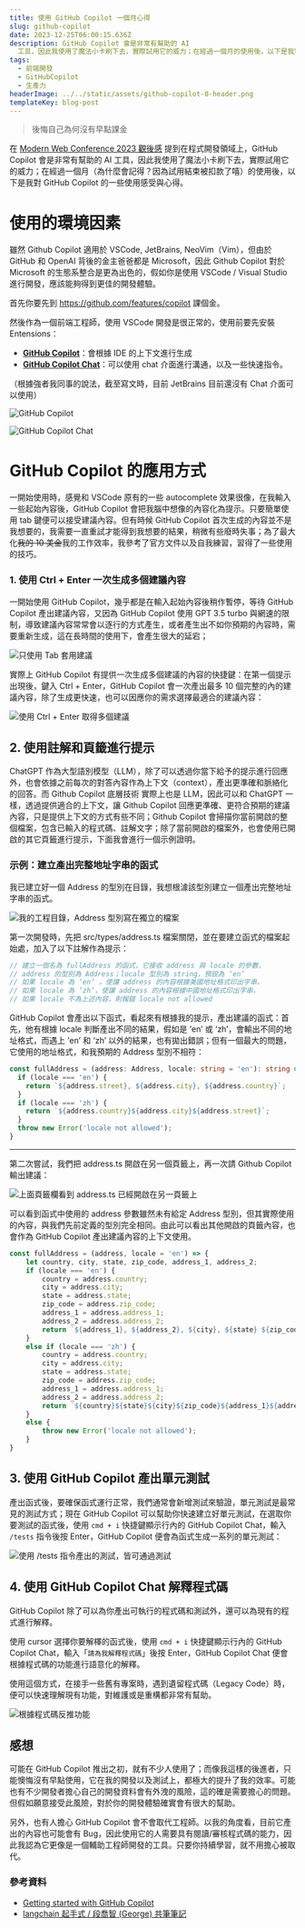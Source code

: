 ```yaml
---
title: 使用 GitHub Copilot 一個月心得
slug: github-copilot
date: 2023-12-25T06:00:15.636Z
description: GitHub Copilot 會是非常有幫助的 AI
  工具，因此我使用了魔法小卡刷下去，實際試用它的威力；在經過一個月的使用後，以下是我對 GitHub Copilot 的一些使用感受與心得。
tags:
  - 前端開發
  - GitHubCopilot
  - 生產力
headerImage: ../../static/assets/github-copilot-0-header.png
templateKey: blog-post
---
```

> 後悔自己為何沒有早點課金

在 [Modern Web Conference 2023 觀後感](https://alex-ian.me/mwc-2023) 提到在程式開發領域上，GitHub Copilot 會是非常有幫助的 AI 工具，因此我使用了魔法小卡刷下去，實際試用它的威力；在經過一個月（為什麼會記得？因為試用結束被扣款了嘻）的使用後，以下是我對 GitHub Copilot 的一些使用感受與心得。

# 使用的環境因素

雖然 Github Copilot 適用於 VSCode, JetBrains, NeoVim（Vim），但由於 GitHub 和 OpenAI 背後的金主爸爸都是 Microsoft，因此 Github Copilot 對於 Microsoft 的生態系整合是更為出色的，假如你是使用 VSCode / Visual Studio 進行開發，應該能夠得到更佳的開發體驗。

首先你要先到 <https://github.com/features/copilot> 課個金。

然後作為一個前端工程師，使用 VSCode 開發是很正常的，使用前要先安裝 Entensions：

* **[GitHub Copilot](https://marketplace.visualstudio.com/items?itemName=GitHub.copilot)**：會根據 IDE 的上下文進行生成
* **[GitHub Copilot Chat](https://marketplace.visualstudio.com/items?itemName=GitHub.copilot-chat)**：可以使用 chat 介面進行溝通，以及一些快速指令。

（根據強者我同事的說法，截至寫文時，目前 JetBrains 目前還沒有 Chat 介面可以使用）

![GitHub Copilot](../../static/assets/github-copilot-01.png "GitHub Copilot")

![GitHub Copilot Chat](../../static/assets/github-copilot-02.png "GitHub Copilot Chat")

# GitHub Copilot 的應用方式

一開始使用時，感覺和 VSCode 原有的一些 autocomplete 效果很像，在我輸入一些起始內容後，GitHub Copilot 會把我腦中想像的內容化為提示。只要簡單使用 tab 鍵便可以接受建議內容。但有時候 GitHub Copilot 首次生成的內容並不是我想要的，我需要一直重試才能得到我想要的結果，稍微有些廢時失事；為了最大化~~我的 10 美金~~我的工作效率，我參考了官方文件以及自我練習，習得了一些使用的技巧。

### 1. 使用 Ctrl + Enter 一次生成多個建議內容

一開始使用 GitHub Copilot，幾乎都是在輸入起始內容後稍作暫停，等待 GitHub Copilot 產出建議內容，又因為 GitHub Copilot 使用 GPT 3.5 turbo 與網速的限制，導致建議內容常常會以逐行的方式產生，或者產生出不如你預期的內容時，需要重新生成，這在長時間的使用下，會產生很大的延宕；

![只使用 Tab 套用建議](../../static/assets/github-copilot-03.gif "只使用 Tab 套用建議")

實際上 GitHub Copilot 有提供一次生成多個建議的內容的快捷鍵：在第一個提示出現後，鍵入 Ctrl + Enter，GitHub Copilot 會一次產出最多 10 個完整的內的建議內容，除了生成更快速，也可以因應你的需求選擇最適合的建議內容：

![使用 Ctrl + Enter 取得多個建議](../../static/assets/github-copilot-04.gif "使用 Ctrl + Enter 取得多個建議")

## 2. 使用註解和頁籤進行提示

ChatGPT 作為大型語別模型（LLM），除了可以透過你當下給予的提示進行回應外，也會依據之前每次的對答內容作為上下文（context），產出更準確和脈絡化的回答。而 Github Copilot 底層技術 實際上也是 LLM，因此可以和 ChatGPT 一樣，透過提供適合的上下文，讓 Github Copilot 回應更準確、更符合預期的建議內容，只是提供上下文的方式有些不同；Github Copilot 會掃描你當前開啟的整個檔案，包含已輸入的程式碼、註解文字；除了當前開啟的檔案外，也會使用已開啟的其它頁籤進行提示，下面我會進行一個示例證明。

### 示例：建立產出完整地址字串的函式

我已建立好一個 Address 的型別在目錄，我想根澽該型別建立一個產出完整地址字串的函式。

![我的工程目錄，Address 型別寫在獨立的檔案](../../static/assets/github-copilot-05.png "我的工程目錄，Address 型別寫在獨立的檔案")

第一次開發時，先把 src/types/address.ts 檔案關閉，並在要建立函式的檔案起始處，加入了以下註解作為提示：

```typescript
// 建立一個名為 fullAddress 的函式，它接收 address 與 locale 的參數，
// address 的型別為 Address；locale 型別為 string，預設為 ‘en’
// 如果 locale 為 ‘en’ ，使讓 address 的內容根據美國地址格式印出字串，
// 如果 locale 為 ‘zh’，使讓 address 的內容根據中國地址格式印出字串，
// 如果 locale 不為上述內容，則報錯 locale not allowed
```

GitHub Copilot 會產出以下函式，看起來有根據我的提示，產出建議的函式：首先，他有根據 locale 判斷產出不同的結果，假如是 ’en’ 或 ‘zh’，會輸出不同的地址格式，而遇上 ’en’ 和 ‘zh’ 以外的結果，也有拋出錯誤；但有一個最大的問題，它使用的地址格式，和我預期的 Address 型別不相符：

```typescript
const fullAddress = (address: Address, locale: string = 'en'): string => {
  if (locale === 'en') {
    return `${address.street}, ${address.city}, ${address.country}`;
  }
  if (locale === 'zh') {
    return `${address.country}${address.city}${address.street}`;
  }
  throw new Error('locale not allowed');
}
```

- - -

第二次嘗試，我們把 address.ts 開啟在另一個頁籤上，再一次請 Github Copilot 輸出建議：

![上面頁籤欄看到 address.ts 已經開啟在另一頁籤上](../../static/assets/github-copilot-06.png "上面頁籤欄看到 address.ts 已經開啟在另一頁籤上")

可以看到函式中使用的 address 參數雖然未有給定 Address 型別，但其實際使用的內容，與我們先前定義的型別完全相同。由此可以看出其他開啟的頁籤內容，也會作為 GitHub Copilot 產出建議內容的上下文使用。

```typescript
const fullAddress = (address, locale = 'en') => {
    let country, city, state, zip_code, address_1, address_2;
    if (locale === 'en') {
        country = address.country;
        city = address.city;
        state = address.state;
        zip_code = address.zip_code;
        address_1 = address.address_1;
        address_2 = address.address_2;
        return `${address_1}, ${address_2}, ${city}, ${state} ${zip_code}, ${country}`;
    }
    else if (locale === 'zh') {
        country = address.country;
        city = address.city;
        state = address.state;
        zip_code = address.zip_code;
        address_1 = address.address_1;
        address_2 = address.address_2;
        return `${country}${state}${city}${zip_code}${address_1}${address_2}`;
    }
    else {
        throw new Error('locale not allowed');
    }
}
```

## 3. 使用 GitHub Copilot 產出單元測試

產出函式後，要確保函式運行正常，我們通常會新增測試來驗證，單元測試是最常見的測試方式；現在 GitHub Copilot 可以幫助你快速建立好單元測試，在選取你要測試的函式後，使用 `cmd + i` 快捷鍵顯示行內的 GitHub Copilot Chat，輸入 `/tests` 指令後按 Enter，GitHub Copilot 便會為函式生成一系列的單元測試：

![使用 /tests 指令產出的測試，皆可通過測試](../../static/assets/github-copilot-07.png "使用 /tests 指令產出的測試，皆可通過測試")

## 4. 使用 GitHub Copilot Chat 解釋程式碼

GitHub Copilot 除了可以為你產出可執行的程式碼和測試外，還可以為現有的程式進行解釋。

使用 cursor 選擇你要解檡的函式後，使用 `cmd + i` 快捷鍵顯示行內的 GitHub Copilot Chat，輸入「`請為我解釋程式碼`」後按 Enter，GitHub Copilot Chat 便會根據程式碼的功能進行語意化的解釋。

使用這個方式，在接手一些舊有專案時，遇到遺留程式碼（Legacy Code）時，便可以快速理解現有功能，對維護或是重構都非常有幫助。

![根據程式碼反推功能](../../static/assets/github-copilot-08.gif "根據程式碼反推功能")

## 感想

可能在 GitHub Copilot 推出之初，就有不少人使用了；而像我這樣的後進者，只能懊悔沒有早點使用，它在我的開發以及測試上，都極大的提升了我的效率。可能也有不少開發者擔心自己的開發資料會有外洩的風險，這的確是需要擔心的問題。但假如願意接受此風險，對於你的開發體驗確實會有很大的幫助。

另外，也有人擔心 GitHub Copilot 會不會取代工程師。以我的角度看，目前它產出的內容也可能會有 Bug，因此使用它的人需要具有閱讀/審核程式碼的能力，因此我認為它更像是一個輔助工程師開發的工具。只要你持續學習，就不用擔心被取代。

### 參考資料

* [Getting started with GitHub Copilot](https://docs.github.com/en/copilot/using-github-copilot/getting-started-with-github-copilot)
* [langchain 起手式 / 段喬智 (George) 共筆筆記](https://hackmd.io/@ModernWeb/2023/%2F9TwDjXrlSYGPvNsRFrx8XA#langchain-%E8%B5%B7%E6%89%8B%E5%BC%8F--%E6%AE%B5%E5%96%AC%E6%99%BA-George)
